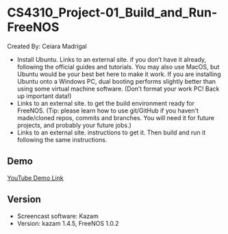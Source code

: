 # CS4310_Project-01_Build_and_Run-FreeNOS
Created By: Ceiara Madrigal 

* Install Ubuntu. Links to an external site. if you don’t have it already, following the official guides and tutorials. You may also use MacOS, but Ubuntu would be your best bet here to make it work. If you are installing Ubuntu onto a Windows PC, dual booting performs slightly better than using some virtual machine software. (Don’t format your work PC! Back up important data!)
* Links to an external site. to get the build environment ready for FreeNOS. (Tip: please learn how to use git/GitHub if you haven't made/cloned repos, commits and branches. You will need it for future projects, and probably your future jobs.)
* Links to an external site. instructions to get it. Then build and run it following the same instructions.

## Demo
[YouTube Demo Link](https://youtu.be/orPXSq_k5mY)

## Version 
* Screencast software: Kazam 
* Version: kazam 1.4.5, FreeNOS 1.0.2
